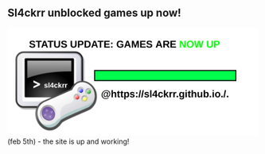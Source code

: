 ## Sl4ckrr unblocked games up now!
<img src="Website-status-up.png">
(feb 5th)
- the site is up and working!
